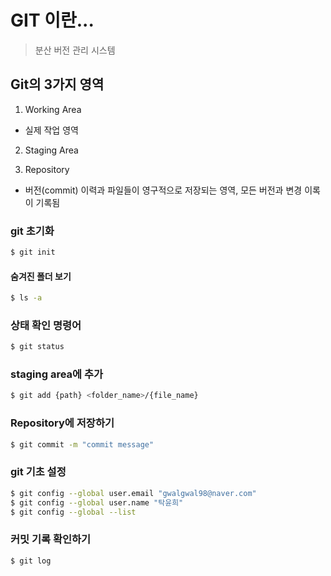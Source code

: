 # GIT 이란...
> 분산 버전 관리 시스템

## Git의 3가지 영역
1. Working Area
  - 실제 작업 영역
2. Staging Area

3. Repository
 - 버전(commit) 이력과 파일들이 영구적으로 저장되는 영역, 모든 버전과 변경 이록이 기록됨 
### git 초기화
```bash
$ git init
```
#### 숨겨진 폴더 보기 
```bash
$ ls -a
```
### 상태 확인 명령어
```bash
$ git status
```
### staging area에 추가
```bash
$ git add {path} <folder_name>/{file_name}
```
### Repository에 저장하기
```bash
$ git commit -m "commit message"
```
### git 기초 설정
```bash
$ git config --global user.email "gwalgwal98@naver.com"
$ git config --global user.name "탁윤희"
$ git config --global --list
```

### 커밋 기록 확인하기
```bash
$ git log
```
